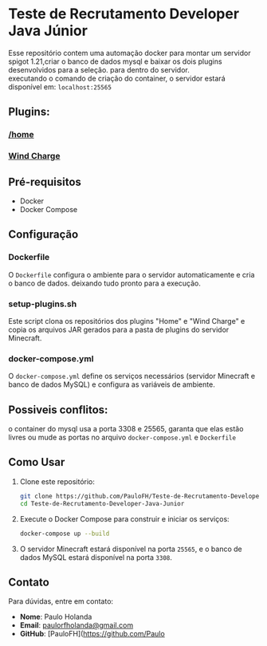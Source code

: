 
# Teste de Recrutamento Developer Java Júnior

Esse repositório contem uma automação docker para montar um servidor spigot 1.21,criar o banco de dados mysql e baixar os dois plugins desenvolvidos para a seleção. para dentro do servidor.\
executando o comando de criação do container, o servidor estará disponível em: `localhost:25565`

## Plugins:
### [/home](https://github.com/PauloFH/Home-MCPlugin)

### [Wind Charge](https://github.com/PauloFH/Wind_Charge-MCPlugin.git)



## Pré-requisitos

- Docker
- Docker Compose

## Configuração

### Dockerfile
O `Dockerfile` configura o ambiente para o servidor automaticamente e cria o banco de dados.
deixando tudo pronto para a execução.

### setup-plugins.sh
Este script clona os repositórios dos plugins "Home" e "Wind Charge" e copia os arquivos JAR gerados para a pasta de plugins do servidor Minecraft.

### docker-compose.yml
O `docker-compose.yml` define os serviços necessários (servidor Minecraft e banco de dados MySQL) e configura as variáveis de ambiente.

## Possiveis conflitos:
o container do mysql usa a porta 3308 e 25565, garanta que elas estão livres ou mude as portas no arquivo `docker-compose.yml` e `Dockerfile`


## Como Usar
1. Clone este repositório:
    ```bash
    git clone https://github.com/PauloFH/Teste-de-Recrutamento-Developer-Java-Junior
    cd Teste-de-Recrutamento-Developer-Java-Junior
    ```


2. Execute o Docker Compose para construir e iniciar os serviços:
    ```bash
    docker-compose up --build
    ```

4. O servidor Minecraft estará disponível na porta `25565`, e o banco de dados MySQL estará disponível na porta `3308`.


## Contato

Para dúvidas, entre em contato:
- **Nome**: Paulo Holanda
- **Email**: [paulorfholanda@gmail.com](mailto:paulorfholanda@gmail.com)
- **GitHub**: [PauloFH](https://github.com/Paulo